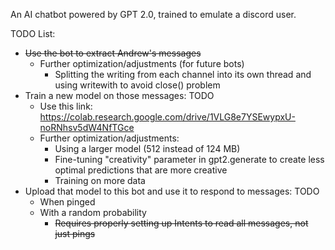 An AI chatbot powered by GPT 2.0, trained to emulate a discord user.

TODO List:
- ~~Use the bot to extract Andrew's messages~~
    - Further optimization/adjustments (for future bots)
        - Splitting the writing from each channel into its own thread and using writewith to avoid close() problem
- Train a new model on those messages: TODO
    - Use this link: https://colab.research.google.com/drive/1VLG8e7YSEwypxU-noRNhsv5dW4NfTGce
    - Further optimization/adjustments:
        - Using a larger model (512 instead of 124 MB)
        - Fine-tuning "creativity" parameter in gpt2.generate to create less optimal predictions that are more creative
        - Training on more data
- Upload that model to this bot and use it to respond to messages: TODO
    - When pinged
    - With a random probability
        - ~~Requires properly setting up Intents to read all messages, not just pings~~